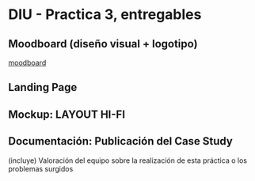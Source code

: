 # DIU - Practica 3, entregables

## Moodboard (diseño visual + logotipo)   

[moodboard](moodboard.png)

## Landing Page


## Mockup: LAYOUT HI-FI


## Documentación: Publicación del Case Study


(incluye) Valoración del equipo sobre la realización de esta práctica o los problemas surgidos
 
